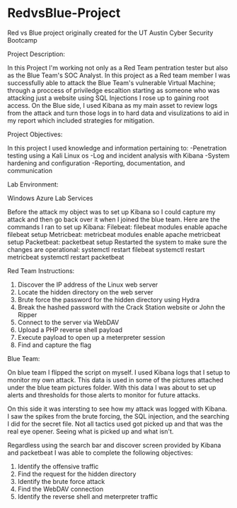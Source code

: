 # RedvsBlue-Project
Red vs Blue project originally created for the UT Austin Cyber Security Bootcamp


Project Description:

In this Project I'm working not only as a Red Team pentration tester but also as the Blue Team's SOC Analyst.
In this project as a Red team member I was successfully able to attack the Blue Team's vulnerable Virtual Machine; through a proccess of priviledge escaltion starting as someone who was attacking just a website using SQL Injections I rose up to gaining root access.
On the Blue side, I used Kibana as my main asset to review logs from the attack and turn those logs in to hard data and visulizations to aid in my report which included strategies for mitigation.


Project Objectives:

In this project I used knowledge and information pertaining to:
-Penetration testing using a Kali Linux os
-Log and incident analysis with Kibana
-System hardening and configuration
-Reporting, documentation, and communication


Lab Environment:

Windows Azure Lab Services 

Before the attack my object was to set up Kibana so I could capture my attack and then go back over it when I joined the blue team. Here are the commands I ran to set up Kibana:
Filebeat:
	filebeat modules enable apache
	filebeat setup
Metricbeat:
	metricbeat modules enable apache
	metricbeat setup
Packetbeat:
	packetbeat setup
Restarted the system to make sure the changes are operational:
	systemctl restart filebeat
	systemctl restart metricbeat
	systemctl restart packetbeat

Red Team Instructions:

 1. Discover the IP address of the Linux web server
 2. Locate the hidden directory on the web server
 3. Brute force the password for the hidden directory using Hydra
 4. Break the hashed password with the Crack Station website or John the Ripper
 5. Connect to the server via WebDAV
 6. Upload a PHP reverse shell payload
 7. Execute payload to open up a meterpreter session
 8. Find and capture the flag



Blue Team:

On blue team I flipped the script on myself. I used Kibana logs that I setup to monitor my own attack. This data is used in some of the pictures attached under the blue team pictures folder.
With this data I was about to set up alerts and thresholds for those alerts to monitor for future attacks.

On this side it was intersting to see how my attack was logged with Kibana. I saw the spikes from the brute forcing, the SQL injection, and the searching I did for the secret file.
Not all tactics used got picked up and that was the real eye opener. Seeing what is picked up and what isn't.

Regardless using the search bar and discover screen provided by Kibana and packetbeat I was able to complete the following objectives:

 1. Identify the offensive traffic 
 2. Find the request for the hidden directory 
 3. Identify the brute force attack 
 4. Find the WebDAV connection 
 5. Identify the reverse shell and meterpreter traffic 
